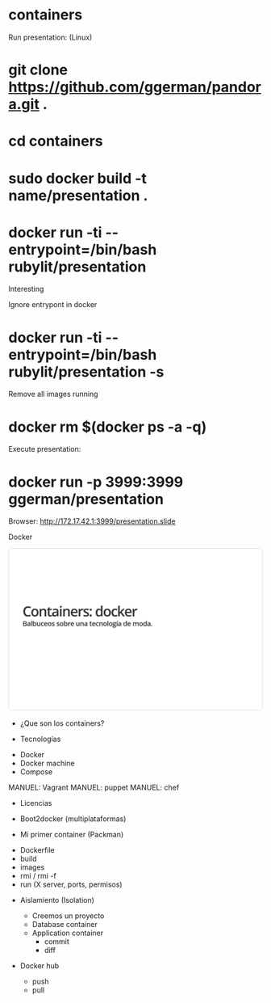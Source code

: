 # containers
Run presentation: (Linux)

  # git clone https://github.com/ggerman/pandora.git .
  # cd containers
  # sudo docker build  -t name/presentation .
  # docker run -ti --entrypoint=/bin/bash rubylit/presentation

Interesting

Ignore entrypont in docker

  #  docker run -ti --entrypoint=/bin/bash rubylit/presentation -s

Remove all images running

  # docker rm $(docker ps -a -q)
 
Execute presentation:

  # docker run -p 3999:3999 ggerman/presentation

Browser: http://172.17.42.1:3999/presentation.slide  

Docker

![first slide](https://raw.githubusercontent.com/ggerman/pandora/master/containers/images/Screenshot%20-%2008282015%20-%2011%3A49%3A55%20AM.png)

* ¿Que son los containers?

* Tecnologías
 - Docker
 - Docker machine
 - Compose

  MANUEL: Vagrant
  MANUEL: puppet
  MANUEL: chef

* Licencias

* Boot2docker (multiplataformas)

* Mi primer container (Packman)
 - Dockerfile
 - build
 - images
 - rmi / rmi -f
 - run (X server, ports, permisos)

* Aislamiento (Isolation)
  - Creemos un proyecto
  - Database container
  - Application container
    - commit
    - diff

* Docker hub
  - push 
  - pull
